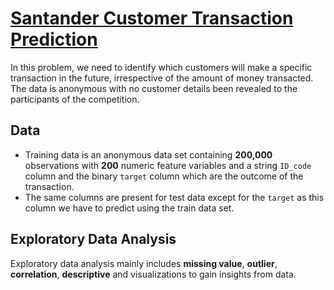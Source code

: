 # [Santander Customer Transaction Prediction](https://www.kaggle.com/c/santander-customer-transaction-prediction)

In this problem, we need to identify which customers will make a specific transaction in the future, irrespective of the amount of money transacted. The data is anonymous with no customer details been revealed to the participants of the competition.

## Data
- Training data is an anonymous data set containing **200,000** observations with **200** numeric feature variables and a string `ID_code` column and the binary `target` column which are the outcome of the transaction.   
- The same columns are present for test data except for the `target` as this column we have to predict using the train data set.

## Exploratory Data Analysis
Exploratory data analysis mainly includes **missing value**, **outlier**, **correlation**, **descriptive** and visualizations to gain insights from data.

